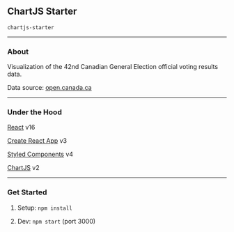 ## ChartJS Starter

`chartjs-starter`

---

### About

Visualization of the 42nd Canadian General Election official voting results data.

Data source: [open.canada.ca](https://open.canada.ca/data/en/dataset/775f3136-1aa3-4854-a51e-1a2dab362525)

---

### Under the Hood

[React](https://reactjs.org) v16

[Create React App](https://create-react-app.dev) v3

[Styled Components](https://www.styled-components.com) v4

[ChartJS](https://www.chartjs.org) v2

---

### Get Started

1. Setup: `npm install`

2. Dev: `npm start` (port 3000)
